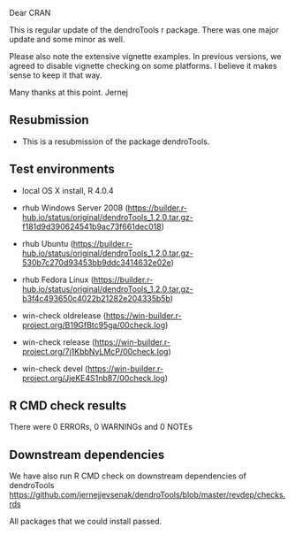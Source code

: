 Dear CRAN

This is regular update of the dendroTools r package. There was one major update and some minor as well.

Please also note the extensive vignette examples. In previous versions, we agreed to disable vignette checking on some platforms. I believe it makes sense to keep it that way.

Many thanks at this point. 
Jernej



##  Resubmission
* This is a resubmission of the package dendroTools.

## Test environments
* local OS X install, R 4.0.4

* rhub Windows Server 2008 (https://builder.r-hub.io/status/original/dendroTools_1.2.0.tar.gz-f181d9d390624541b9ac73f661dec018)
* rhub Ubuntu (https://builder.r-hub.io/status/original/dendroTools_1.2.0.tar.gz-530b7c270d93453bb9ddc3414632e02e)
* rhub Fedora Linux (https://builder.r-hub.io/status/original/dendroTools_1.2.0.tar.gz-b3f4c493650c4022b21282e204335b5b)

* win-check oldrelease (https://win-builder.r-project.org/B19GfBtc95ga/00check.log)
* win-check release (https://win-builder.r-project.org/7j1KbbNyLMcP/00check.log)
* win-check devel (https://win-builder.r-project.org/JjeKE4S1nb87/00check.log)

## R CMD check results
There were 0 ERRORs, 0 WARNINGs and 0 NOTEs

## Downstream dependencies
We have also run R CMD check on downstream dependencies of dendroTools
https://github.com/jernejjevsenak/dendroTools/blob/master/revdep/checks.rds

All packages that we could install passed. 
